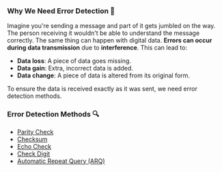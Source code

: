 ### Why We Need Error Detection 🚨

Imagine you're sending a message and part of it gets jumbled on the way. The person receiving it wouldn't be able to understand the message correctly. The same thing can happen with digital data. **Errors can occur during data transmission** due to **interference**. This can lead to:

-   **Data loss**: A piece of data goes missing.
-   **Data gain**: Extra, incorrect data is added.
-   **Data change**: A piece of data is altered from its original form.

To ensure the data is received exactly as it was sent, we need error detection methods.

### Error Detection Methods 🔍

- [Parity Check](parity-check.md)
- [Checksum](checksum.md)
- [Echo Check](echo-check.md)
- [Check Digit](check-digit.md)
- [Automatic Repeat Query (ARQ)](arq.md)
